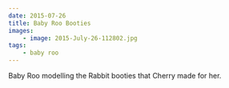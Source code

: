 ```yaml
---
date: 2015-07-26
title: Baby Roo Booties
images:
    - image: 2015-July-26-112802.jpg
tags:
    - baby roo
---
```


Baby Roo modelling the Rabbit booties that Cherry made for her. 